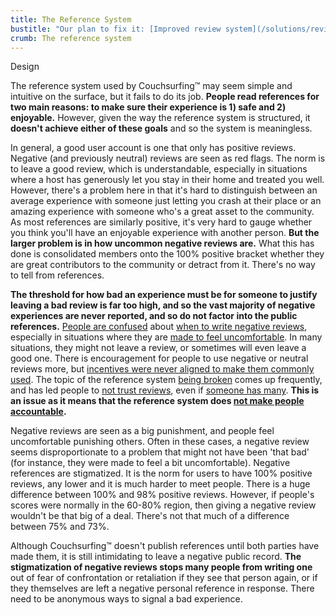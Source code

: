 ```yaml
---
title: The Reference System
bustitle: "Our plan to fix it: [Improved review system](/solutions/reviews)"
crumb: The reference system
---
```


<span class="tag is-warning is-large">Design</span>

The reference system used by Couchsurfing&#8482; may seem simple and intuitive on the surface, but it fails to do its job. **People read references for two main reasons: to make sure their experience is 1) safe and 2) enjoyable.** However, given the way the reference system is structured, it **doesn't achieve either of these goals** and so the system is meaningless.

In general, a good user account is one that only has positive reviews. Negative (and previously neutral) reviews are seen as red flags. The norm is to leave a good review, which is understandable, especially in situations where a host has generously let you stay in their home and treated you well. However, there's a problem here in that it's hard to distinguish between an average experience with someone just letting you crash at their place or an amazing experience with someone who's a great asset to the community. As most references are similarly positive, it's very hard to gauge whether you think you'll have an enjoyable experience with another person. **But the larger problem is in how uncommon negative reviews are.** What this has done is consolidated members onto the 100% positive bracket whether they are great contributors to the community or detract from it. There's no way to tell from references.

**The threshold for how bad an experience must be for someone to justify leaving a bad review is far too high, and so the vast majority of negative experiences are never reported, and so do not factor into the public references.** [People are confused](https://www.reddit.com/r/couchsurfing/comments/coknjp/is_it_justified_to_post_this_negative_reference/) about [when to write negative reviews](https://www.reddit.com/r/couchsurfing/comments/erd3yl/should_i_write_a_negative_review_for_this_person/), especially in situations where they are [made to feel uncomfortable](https://www.reddit.com/r/couchsurfing/comments/fczu80/when_to_write_a_bad_review/). In many situations, they might not leave a review, or sometimes will even leave a good one. There is encouragement for people to use negative or neutral reviews more, but [incentives were never aligned to make them commonly used](https://www.reddit.com/r/couchsurfing/comments/214p4j/anyone_else_a_little_bothered_by_the_review/cg9mcq1/). The topic of the reference system [being broken](https://www.reddit.com/r/couchsurfing/comments/bjsv7h/the_reference_system_of_cs_looks_somehow_broken/) comes up frequently, and has led people to [not trust reviews](https://www.reddit.com/r/couchsurfing/comments/adlq58/recent_experiences_with_good_profiles_are_making/), even if [someone has many](https://www.reddit.com/r/couchsurfing/comments/7nzrxv/confused_about_people_who_had_bad_experiences/). **This is an issue as it means that the reference system does [not make people accountable](/issues/creeps-and-freeloaders).** 

Negative reviews are seen as a big punishment, and people feel uncomfortable punishing others. Often in these cases, a negative review seems disproportionate to a problem that might not have been 'that bad' (for instance, they were made to feel a bit uncomfortable). Negative references are stigmatized. It is the norm for users to have 100% positive reviews, any lower and it is much harder to meet people. There is a huge difference between 100% and 98% positive reviews. However, if people's scores were normally in the 60-80% region, then giving a negative review wouldn't be that big of a deal. There's not that much of a difference between 75% and 73%. 

Although Couchsurfing&#8482; doesn't publish references until both parties have made them, it is still intimidating to leave a negative public record. **The stigmatization of negative reviews stops many people from writing one** out of fear of confrontation or retaliation if they see that person again, or if they themselves are left a negative personal reference in response. There need to be anonymous ways to signal a bad experience.
